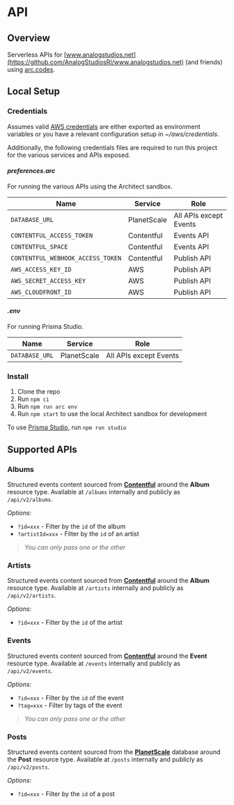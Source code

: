 # API

## Overview
Serverless APIs for [www.analogstudios.net](https://github.com/AnalogStudiosRI/www.analogstudios.net) (and friends) using [arc.codes](https://arc.codes/).

## Local Setup

### Credentials
Assumes valid [AWS credentials](https://arc.codes/docs/en/get-started/detailed-aws-setup) are either exported as environment variables or you have a relevant configuration setup in _~/aws/credentials_.

Additionally, the following credentials files are required to run this project for the various services and APIs exposed.

#### _preferences.arc_

For running the various APIs using the Architect sandbox.

|             Name                 |     Service     |            Role              |
|----------------------------------|-----------------|------------------------------|
|`DATABASE_URL`                    | PlanetScale     | All APIs except Events       |
|`CONTENTFUL_ACCESS_TOKEN`         | Contentful      | Events API                   |
|`CONTENTFUL_SPACE`                | Contentful      | Events API                   |
|`CONTENTFUL_WEBHOOK_ACCESS_TOKEN` | Contentful      | Publish API                  |
|`AWS_ACCESS_KEY_ID`               | AWS             | Publish API                  |
|`AWS_SECRET_ACCESS_KEY`           | AWS             | Publish API                  |
|`AWS_CLOUDFRONT_ID`               | AWS             | Publish API                  |

#### _.env_

For running Prisma Studio.

|             Name                 |     Service     |              Role             |
|----------------------------------|-----------------|-------------------------------|
|`DATABASE_URL`                    | PlanetScale     | All APIs except Events        |


### Install
1. Clone the repo
1. Run `npm ci`
1. Run `npm run arc env`
1. Run `npm start`  to use the local Architect sandbox for development

To use [Prisma Studio](https://www.prisma.io/studio), run `npm run studio`

## Supported APIs

### Albums
Structured events content sourced from [**Contentful**](https://planetscale.com) around the **Album** resource type.  Available at `/albums` internally and publicly as `/api/v2/albums`.

_Options:_
- `?id=xxx` - Filter by the `id` of the album
- `?artistId=xxx` - Filter by the `id` of an artist

> _You can only pass one or the other_

### Artists
Structured events content sourced from [**Contentful**](https://planetscale.com) around the **Album** resource type.  Available at `/artists` internally and publicly as `/api/v2/artists`.

_Options:_
- `?id=xxx` - Filter by the `id` of the artist

### Events
Structured events content sourced from [**Contentful**](https://contentful.com/) around the **Event** resource type.  Available at `/events` internally and publicly as `/api/v2/events`.

_Options:_
- `?id=xxx` - Filter by the `id` of the event
- `?tag=xxx` - Filter by tags of the event

> _You can only pass one or the other_

### Posts
Structured events content sourced from the [**PlanetScale**](https://planetscale.com) database around the **Post** resource type.  Available at `/posts` internally and publicly as `/api/v2/posts`.

_Options:_
- `?id=xxx` - Filter by the `id` of a post